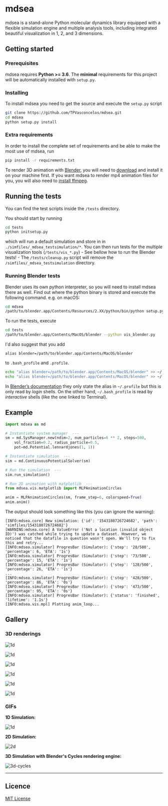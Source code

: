 # mdsea

mdsea is a stand-alone Python molecular dynamics library equipped with a
flexible simulation engine and multiple analysis tools, including
integrated beautiful visualization in 1, 2, and 3 dimensions.


## Getting started


### Prerequisites

mdsea requires **Python >= 3.6**. The
**minimal** requirements for this project will be automatically
installed with `setup.py`.


### Installing

To install mdsea you need to get the source and execute the `setup.py`
script

```sh
git clone https://github.com/TPVasconcelos/mdsea.git
cd mdsea
python setup.py install
```


### Extra requirements

In order to install the complete set of requirements and be able to
make the most use of mdsea, run

```sh
pip install -r requirements.txt
```

To render 3D animation with [Blender](https://www.blender.org), you will
need to [download](https://www.blender.org/download/) and install it on
your machine first. If you want mdsea to render mp4 animation files
for you, you will also need to
[install ffmpeg](https://www.ffmpeg.org/download.html).



## Running the tests

You can find the test scripts inside the `/tests` directory.

You should start by running
```sh
cd tests
python initsetup.py
```

which will run a default simulation and store in in
`./simfiles/_mdsea_testsimulation/*`. You can then run tests for the
multiple visualization tools (`/tests/vis_*.py`) - See bellow how to run
the Blender tests! - The `/tests/cleanup.py` script will remove the
`/simfiles/_mdsea_testsimulation` directory.

### Running Blender tests

Blender uses its own python interpreter, so you will need to install
mdsea there as well. Find out where the python binary is stored and
execute the following command. e.g. on macOS:
```sh
cd mdsea
/path/to/blender.app/Contents/Resources/2.XX/python/bin/python setup.py  install --force
```

To run the tests, execute
```sh
cd tests
/path/to/blender.app/Contents/MacOS/blender --python vis_blender.py
```

I'd also suggest that you add
```
alias blender=/path/to/blender.app/Contents/MacOS/blender
```
to `.bash_profile` and `.profile`.

```sh
echo "alias blender=/path/to/blender.app/Contents/MacOS/blender" >> ~/.profile
echo "alias blender=/path/to/blender.app/Contents/MacOS/blender" >> ~/.bash_profile
```

In
[Blender’s documentation](https://docs.blender.org/manual/en/dev/render/workflows/command_line.html#platforms)
they only state the alias in `~/.profile` but this is only read by
_login_ shells. On the other hand, `~/.bash_profile` is read by
_interactive_ shells (like the one linked to Terminal).


## Example

```python
import mdsea as md

# Instantiate system manager  ---
sm = md.SysManager.new(ndim=2, num_particles=6 ** 2, steps=500,
    vol_fraction=0.2, radius_particle=0.5,
    pot=md.Potential.lennardjones(1, 1))

# Instantiate simulation  ---
sim = md.ContinuousPotentialSolver(sm)

# Run the simulation  ---
sim.run_simulation()

# Run 2D animation with matplotlib  ---
from mdsea.vis.matplotlib import MLPAnimationCircles

anim = MLPAnimationCircles(sm, frame_step=6, colorspeed=True)
anim.anim()
```

The output should look something like this (you can ignore the warning):
```
[INFO:mdsea.core] New simulation: {'id': '1543180726724682', 'path': 'simfiles/1543180726724682'}
[WARNING:mdsea.core] A ValueError ('Not a location (invalid object ID)') was catched while trying to update a dataset. However, we noticed that the datafile in question wasn't open. We'll try to fix this and retry...
[INFO:mdsea.simulator] ProgresBar (Simulator): {'step': '28/500', 'percentage': 6, 'ETA': '1s'}
[INFO:mdsea.simulator] ProgresBar (Simulator): {'step': '73/500', 'percentage': 15, 'ETA': '1s'}
[INFO:mdsea.simulator] ProgresBar (Simulator): {'step': '128/500', 'percentage': 26, 'ETA': '1s'}
...
[INFO:mdsea.simulator] ProgresBar (Simulator): {'step': '428/500', 'percentage': 86, 'ETA': '0s'}
[INFO:mdsea.simulator] ProgresBar (Simulator): {'step': '473/500', 'percentage': 95, 'ETA': '0s'}
[INFO:mdsea.simulator] ProgresBar (Simulator): {'status': 'finished', 'lifetime': '1.1s'}
[INFO:mdsea.vis.mpl] Plotting anim_loop...
```


## Gallery

### 3D renderings

![1d](assets/images/untitled-copy-2.png)

![1d](assets/images/spong.png)

![1d](assets/images/spong-melt.png)

![1d](assets/images/orange-blob.png)

![1d](assets/images/megabiiiig.png)

![1d](assets/images/img000001.png)


### GIFs

**1D Simulation:**

![1d](assets/gifs/1d-colorspeed-pbc.gif)

**2D Simulation:**

![2d](assets/gifs/2d-smalvolfrac.gif)

**3D Simulation with Blender's Cycles rendering engine:**

![3d-cycles](assets/gifs/cycles.gif)


---

## Licence

[MIT License](./LICENSE)
